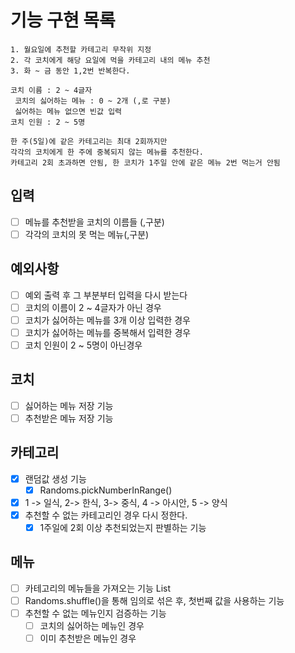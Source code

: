 # 기능 구현 목록

```
1. 월요일에 추천할 카테고리 무작위 지정
2. 각 코치에게 해당 요일에 먹을 카테고리 내의 메뉴 추천
3. 화 ~ 금 동안 1,2번 반복한다.

코치 이름 : 2 ~ 4글자
 코치의 싫어하는 메뉴 : 0 ~ 2개 (,로 구분)
 싫어하는 메뉴 없으면 빈값 입력
코치 인원 : 2 ~ 5명

한 주(5일)에 같은 카테고리는 최대 2회까지만
각각의 코치에게 한 주에 중복되지 않는 메뉴를 추천한다.
카테고리 2회 초과하면 안됨, 한 코치가 1주일 안에 같은 메뉴 2번 먹는거 안됨

```

## 입력

- [ ] 메뉴를 추천받을 코치의 이름들 (,구분)
- [ ] 각각의 코치의 못 먹는 메뉴(,구분)

## 예외사항

- [ ] 예외 출력 후 그 부분부터 입력을 다시 받는다
- [ ] 코치의 이름이 2 ~ 4글자가 아닌 경우
- [ ] 코치가 싫어하는 메뉴를 3개 이상 입력한 경우
- [ ] 코치가 싫어하는 메뉴를 중복해서 입력한 경우
- [ ] 코치 인원이 2 ~ 5명이 아닌경우

## 코치

- [ ] 싫어하는 메뉴 저장 기능
- [ ] 추천받은 메뉴 저장 기능

## 카테고리

- [x] 랜덤값 생성 기능
    - [x] Randoms.pickNumberInRange()
- [x] 1 -> 일식, 2-> 한식, 3-> 중식, 4 -> 아시안, 5 -> 양식
- [x] 추천할 수 없는 카테고리인 경우 다시 정한다.
    - [x] 1주일에 2회 이상 추천되었는지 판별하는 기능

## 메뉴

- [ ] 카테고리의 메뉴들을 가져오는 기능 List<String>
- [ ] Randoms.shuffle()을 통해 임의로 섞은 후, 첫번째 값을 사용하는 기능
- [ ] 추천할 수 없는 메뉴인지 검증하는 기능
    - [ ] 코치의 싫어하는 메뉴인 경우
    - [ ] 이미 추천받은 메뉴인 경우